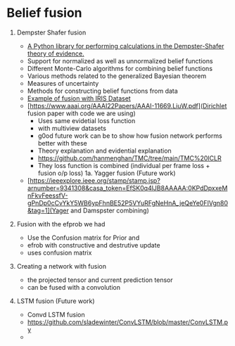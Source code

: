 # Belief fusion


1. Dempster Shafer fusion 
    - [A Python library for performing calculations in the Dempster-Shafer theory of evidence.](https://github.com/reineking/pyds)
    - Support for normalized as well as unnormalized belief functions
    - Different Monte-Carlo algorithms for combining belief functions
    - Various methods related to the generalized Bayesian theorem
    - Measures of uncertainty
    - Methods for constructing belief functions from data
    - [Example of fusion with IRIS Dataset](http://bennycheung.github.io/dempster-shafer-theory-for-classification)
    - [https://www.aaai.org/AAAI22Papers/AAAI-11669.LiuW.pdf](Dirichlet fusion paper with code we are using)
        - Uses same evidetial loss function
        - with multiview datasets
        - g0od future work can be to show how fusion network performs better with these
        - Theory explanation and evidential explanation
        - https://github.com/hanmenghan/TMC/tree/main/TMC%20ICLR 
        - They loss function is combined (individual per frame loss + fusion o/p loss)
1a. Yagger fusion (Future work)
    - [https://ieeexplore.ieee.org/stamp/stamp.jsp?arnumber=9341308&casa_token=EfSK0q4lJB8AAAAA:0KPdDpxxeMnFkvFeessfV-gPnDp0cCvYkY5WB6ypFhnBE52P5VYuRFgNeHnA_jeQeYe0FIVgn80&tag=1](Yager and Damspster combining)

2. Fusion with the efprob we had 
    - Use the Confusion matrix for Prior and 
    - efrob with constructive and destrutive update
    - uses confusion matrix

3. Creating a network with fusion
    - the projected tensor and current prediction tensor 
    - can be fused with a convolution 

4. LSTM fusion (Future work)
    - Convd LSTM fusion 
    - https://github.com/sladewinter/ConvLSTM/blob/master/ConvLSTM.py
    - 

